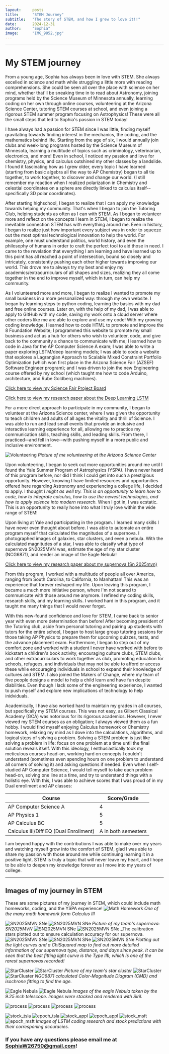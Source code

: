 ```yaml
---
layout:     posts
title:      "STEM Journey"
subtitle:   "The story of STEM, and how I grew to love it!!"
date:       2024-12-31
author:     "Sophia"
image:      "IMG_9852.jpg"
---
```



---


# My STEM journey


From a young age, Sophia has always been in love with STEM. She always excelled in science and math while struggling a little more with reading comprehensions. She could be seen all over the place with science on her mind, whether that'll be sneaking time in to read about Astronomy, joining programs held by the Science Museum of Minnesota annually, learning coding on her own through online courses, volunteering at the Arizona Science Center, tutoring STEM courses at school, and even joining a rigorous STEM summer program focusing on Astrophysics! These were all the small steps that led to Sophia's passion in STEM today!


I have always had a passion for STEM since I was little, finding myself gravitating towards finding interest in the mechanics, the coding, and the mathematics behind life. Starting from the age of six, I would annually join clubs and week-long programs hosted by the Science Museum of Minnesota, learning a multitude of topics such as criminology, veterinarian, electronics, and more! Even in school, I noticed my passion and love for chemistry, physics, and calculus outshined my other classes by a landslide. I found it fascinating how as I grew older, every topic I have learned (starting from basic algebra all the way to AP Chemistry) began to all tie together, to work together, to discover and change our world. (I still remember my reaction when I realized polarization in Chemistry and celestial coordinates on a sphere are directly linked to calculus itself--specifically 3D polar coordinates).   


After starting highschool, I began to realize that I can apply my knowledge towards helping my community. That's when I began to join the Tutoring Club, helping students as often as I can with STEM. As I began to volunteer more and reflect on the concepts I learn in STEM, I began to realize the inevitable connection STEM has with everything around me. Even in history, I began to realize just how important every subject was in order to squeeze out the most optimal technological innovation to help the world. For example, one must understand politics, world history, and even the philosophy of humans in order to craft the perfect tool to aid those in need. I came to the revelation that everything I am learning and have learned up to this point has all reached a point of intersection, bound so closely and intricately, consistently pushing each other higher towards improving our world. This drove me to always try my best and enjoy my academics/extracurriculars of all shapes and sizes, realizing they all come together in the end to improve myself, which in turn, can help my community.


As I volunteered more and more, I began to realize I wanted to promote my small business in a more personalized way: through my own website. I began by learning steps to python coding, learning the basics with my dad and free online courses. Later on, with the help of my dad, I was able to apply to GitHub with my code, saving my work onto a cloud server where other coders like me are able to explore and use my code! With my growing coding knowledge, I learned how to code HTML to promote and improve the 8 Foundation Website; I programmed this website to promote my small business and act as a hub for others who wish to volunteer, code, and give back to the community a chance to communicate with me; I learned how to code in Java for the AP Computer Science A exam; I was able to write a paper exploring LSTM/deep learning models; I was able to code a website that explores a Lagrangian Approach to Scalable Mixed Constraint Portfolio Optimization (which won first place in the Arizona Science Fair (AZSEF) Software Engineer program); and I was driven to join the new Engineering course offered by my school (which taught me how to code Arduino, architecture, and Rube Goldberg machines).


[Click here to view my Science Fair Project Board](/AZSEFProjectBoard.pdf)


[Click here to view my research paper about the Deep Learning LSTM](/research-2.pdf)




For a more direct approach to participate in my community, I began to volunteer at the Arizona Science center, where I was given the opportunity to teach children and adults of all ages the vitality and thrill of Science. I was able to run and lead small events that provide an inclusive and interactive learning experience for all, allowing me to practice my communication skills, teaching skills, and leading skills. From there, I practiced--and fell in love--with pushing myself in a more public and inclusive environment.


![Volunteering](/IMG_3462.JPG)
_Picture of me volunteering at the Arizona Science Center_


Upon volunteering, I began to seek out more opportunities around me until I found the Yale Summer Program of Astrophysics (YSPA). I have never heard of this program before, nor did I think I could get into such a prestigious opportunity. However, knowing I have limited resources and opportunities offered here regarding Astronomy and experiencing a college life, I decided to apply. I thought *I might as well try. This is an opportunity to learn how to code, how to integrate calculus, how to use the newest technologies, and how to apply science into modern research.* When I got in, I was ecstatic. This is an opportunity to really hone into what I truly love within the wide range of STEM!


Upon living at Yale and participating in the program. I learned many skills I have never even thought about before. I was able to automate an entire program myself that calculated the magnitudes of a supernova. I photographed images of galaxies, star clusters, and even a nebula. With the calculated magnitudes of a star, I was able to classify what type of supernova SN2025MVN was, estimate the age of my star cluster (NCG6871), and render an image of the Eagle Nebula!

[Click here to view my research paper about my supernova (Sn 2025mvn)](/the_photometric_analysis_of_sn2025mvn.pdf)


From this program, I worked with a multitude of people all over America, ranging from South Carolina, to California, to Manhattan! This was an experience that forever reshaped my life. Upon leaving this program, I became a much more initiative person, where I'm not scared to communicate with those around me anymore. I refined my coding skills, research skills, and my learning skills. I worked hard in this program, and it taught me many things that I would never forget.


With this new-found confidence and love for STEM, I came back to senior year with even more determination than before! After becoming president of the Tutoring club, aside from personal tutoring and pairing up students with tutors for the entire school, I began to host large group tutoring sessions for those taking AP Physics to prepare them for upcoming quizzes, tests, and the advance placement exam. Furthermore, I began to step out of my comfort zone and worked with a student I never have worked with before to kickstart a children's book activity, encouraging culture clubs, STEM clubs, and other extracurriculars to work together as club, promoting education for schools, refugees, and individuals that may not be able to afford or access these while encouraging individuals in school to expand their knowledge of cultures and STEM. I also joined the Makers of Change, where my team of five people designs a model to help a child learn and have fun despite diabilities. Even though I lack some of the engineering experience, I wanted to push myself and explore new implications of technology to help inidviduals. 


Academically, I have also worked hard to maintain my grades in all courses, but specifically my STEM courses. This was not easy, as Gilbert Classical Academy (GCA) was notorious for its rigorous academics. However, I never viewed my STEM courses as an obligation; I always viewed them as a fun hobby. I would find myself enjoying Calculus homework or Chemistry homework, relaxing my mind as I dove into the calculations, algorithms, and logical steps of solving a problem. Solving a STEM problem is just like solving a problem in life: focus on one problem at a time until the final solution reveals itself. With this ideology, I enthusiastically took my meticulous courses head-on, working hard on concepts I couldn't understand (sometimes even spending hours on one problem to understand all corners of solving it) and asking questions if needed. Even when I self-studied AP Computer Science, I would tell myself to take each problem head-on, solving one line at a time, and try to understand things with a holistic eye.
With this, I was able to achieve scores that I was proud of in my Dual enrollment and AP classes:


| Course                                      | Score/Grade           |
|---------------------------------------------|------------------------|
| AP Computer Science A                       | 4                      |
| AP Physics 1                                | 5                      |
| AP Calculus BC                              | 5                      |
| Calculus III/Diff EQ (Dual Enrollment)      | A in both semesters    |



I am beyond happy with the contributions I was able to make over my years and watching myself grow into the comfort of STEM, glad I was able to share my passion with those around me while continuing learning it in a positive light. STEM is truly a topic that will never leave my heart, and I hope to be able to deepen my knowledge forever as I move into my years of college.


---
## Images of my journey in STEM
These are some pictures of my journey in STEM, which could include math homeworks, coding, and the YSPA experience!
![Math Homework](/IMG_9854.jpg)
_One of the many math homework form Calculus III_


![SN2025MVN SNe](/IMG_9848.jpg)
![SN2025MVN SNe](/IMG_9849.jpg) 
_Picture of my team's supernova: SN2025MVN_
![SN2025MVN SNe](/cs_jul24.png)
![SN2025MVN SNe](/cs2_jul24.png)
_The calibration stars plotted out to ensure calculation accuracy for our supernova.
![SN2025MVN SNe](/accurate_chisq_heatmap.png)
![SN2025MVN SNe](/supernova_all_comparisons_light_curve.jpg)
![SN2025MVN SNe](/mp_IIb_lc_fit.png)
_Plotting out the light curves and a ChiSquared map to find out more detailed information of our supernova type, distance, and days since peak. It can be seen that the best fitting light curve is the Type IIb, which is one of the rarest supernovas recorded!_


![StarCluster](/ngc_6871.jpg)
![StarCluster](/IMG_9851.PNG)
_Picture of my team's star cluster_
![StarCluster](/CMD_ngc6871.jpg)
![StarCluster](/isochrone_fitting_ngc6871.jpg)
_NGC6871 calculated Color-Magnitude Diagram (CMD) and isochrone fitting to find the age._




![Eagle Nebula](/IMG_9852.jpg)
![Eagle Nebula](/IMG_8559.JPG)
_Images of the eagle Nebula taken by the 9.25 inch telescope. Images were stacked and rendered with Siril._

![process](/IMG_8126.JPG)
![process](/IMG_6504.JPEG)
![process](/IMG_6510.JPEG)
![process](/IMG_7956.JPG)

![stock_tsla](/tsla_600.png)
![epoch_tsla](/tsla_epoch_graphs.png)
![stock_appl](/appl_400.png)
![epoch_appl](/aapl_epoch_graph.png)
![stock_msft](/msft_500.png)
![epoch_msft](/msft_epoch_graphs.png)
_Images of LSTM coding research and stock predictions with their corresponing accuracies._

### If you have any questions please email me at SophiaW26750@gmail.com!
